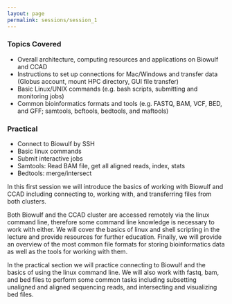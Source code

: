 ```yaml
---
layout: page
permalink: sessions/session_1
---
```


### Topics Covered
- Overall architecture, computing resources and applications on Biowulf and CCAD
- Instructions to set up connections for Mac/Windows and
transfer data (Globus account, mount HPC directory, GUI file transfer)
- Basic Linux/UNIX commands (e.g. bash scripts, submitting and monitoring jobs)
- Common bioinformatics formats and tools (e.g. FASTQ, BAM, VCF, BED, and GFF; samtools, bcftools, bedtools, and maftools)

### Practical
- Connect to Biowulf by SSH
- Basic linux commands
- Submit interactive jobs
- Samtools: Read BAM file, get all aligned reads, index, stats
- Bedtools: merge/intersect

In this first session we will introduce the basics of working with Biowulf and CCAD including connecting to, working with, and transferring files from both clusters.

Both Biowulf and the CCAD cluster are accessed remotely via the linux command line, therefore some command line knowledge is necessary to work with either. We will cover the basics of linux and shell scripting in the lecture and provide resources for further education. Finally, we will provide an overview of the most common file formats for storing bioinformatics data as well as the tools for working with them.

In the practical section we will practice connecting to Biowulf and the basics of using the linux command line. We will also work with fastq, bam, and bed files to perform some common tasks including subsetting unaligned and aligned sequencing reads, and intersecting and visualizing bed files.
